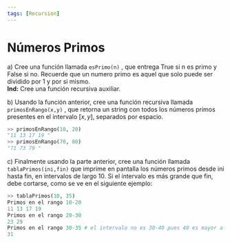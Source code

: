 ```yaml
---
tags: [Recursion]
---
```


# Números Primos

a) Cree una función llamada `esPrimo(n)` , que entrega True si n es primo y False si no.
Recuerde que un numero primo es aquel que solo puede ser dividido por 1 y por si mismo. \
**Ind:** Cree una función recursiva auxiliar.

b) Usando la función anterior, cree una función recursiva llamada `primosEnRango(x,y)` ,
que retorna un string con todos los números primos presentes en el intervalo $[x, y]$, separados por espacio.

```python
>> primosEnRango(10, 20)
"11 13 17 19 "
>> primosEnRango(70, 80)
"71 73 79 "
```

c) Finalmente usando la parte anterior, cree una función llamada `tablaPrimos(ini,fin)`
que imprime en pantalla los números primos desde ini hasta fin, en intervalos de largo 10.
Si el intervalo es más grande que fin, debe cortarse, como se ve en el siguiente ejemplo:

```python
>> tablaPrimos(10, 35)
Primos en el rango 10-20
11 13 17 19
Primos en el rango 20-30
23 29
Primos en el rango 30-35 # el intervalo no es 30-40 pues 40 es mayor a fin (35)
31
```
